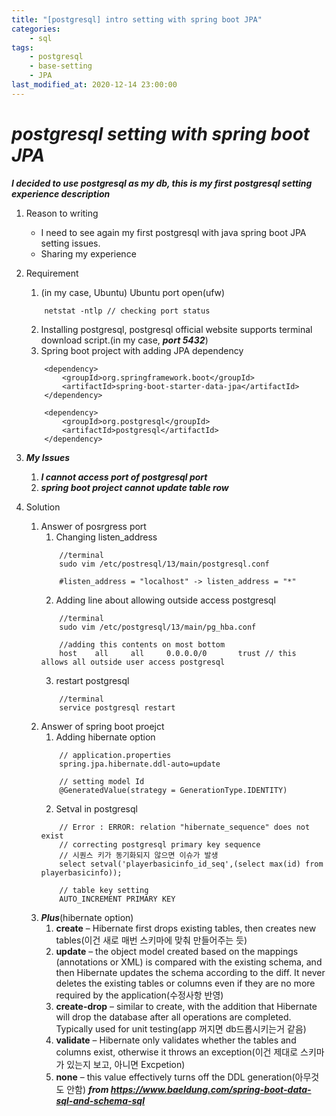 ```yaml
---
title: "[postgresql] intro setting with spring boot JPA"
categories:
    - sql
tags:
    - postgresql
    - base-setting
    - JPA
last_modified_at: 2020-12-14 23:00:00
---
```

# *postgresql setting with spring boot JPA*

***I decided to use postgresql as my db, this is my first postgresql setting experience description***

1. Reason to writing
    - I need to see again my first postgresql with java spring boot JPA setting issues.
    - Sharing my experience

2. Requirement
    1. (in my case, Ubuntu) Ubuntu port open(ufw)
    ```
        netstat -ntlp // checking port status
    ```
    2. Installing postgresql, postgresql official website supports terminal download script.(in my case, ***port 5432***)
    3. Spring boot project with adding JPA dependency
    ```
        <dependency>
            <groupId>org.springframework.boot</groupId>
            <artifactId>spring-boot-starter-data-jpa</artifactId>
        </dependency>

        <dependency>
            <groupId>org.postgresql</groupId>
            <artifactId>postgresql</artifactId>
        </dependency>
    ```

3. ***My Issues***
    1. ***I cannot access port of postgresql port***
    2. ***spring boot project cannot update table row***

4. Solution
    1. Answer of posrgress port
        1. Changing listen_address
        ```
            //terminal
            sudo vim /etc/postresql/13/main/postgresql.conf

            #listen_address = "localhost" -> listen_address = "*"
        ```
        2. Adding line about allowing outside access postgresql
        ```
            //terminal
            sudo vim /etc/postgresql/13/main/pg_hba.conf

            //adding this contents on most bottom
            host    all     all     0.0.0.0/0       trust // this allows all outside user access postgresql
        ```
        3. restart postgresql
        ```
            //terminal
            service postgresql restart
        ```
    2. Answer of spring boot proejct
        1. Adding hibernate option
        ```
            // application.properties
            spring.jpa.hibernate.ddl-auto=update

            // setting model Id
            @GeneratedValue(strategy = GenerationType.IDENTITY)
        ```
        2. Setval in postgresql
        ```
            // Error : ERROR: relation "hibernate_sequence" does not exist
            // correcting postgresql primary key sequence
            // 시퀀스 키가 동기화되지 않으면 이슈가 발생
            select setval('playerbasicinfo_id_seq',(select max(id) from playerbasicinfo));

            // table key setting
            AUTO_INCREMENT PRIMARY KEY
        ```
    3. ***Plus***(hibernate option)
        1. **create** – Hibernate first drops existing tables, then creates new tables(이건 새로 매번 스키마에 맞춰 만들어주는 듯)
        2. **update** – the object model created based on the mappings (annotations or XML) is compared with the existing schema, and then Hibernate updates the schema according to the diff. It never deletes the existing tables or columns even if they are no more required by the application(수정사항 반영)
        3. **create-drop** – similar to create, with the addition that Hibernate will drop the database after all operations are completed. Typically used for unit testing(app 꺼지면 db드롭시키는거 같음)
        4. **validate** – Hibernate only validates whether the tables and columns exist, otherwise it throws an exception(이건 제대로 스키마가 있는지 보고, 아니면 Excpetion)
        5. **none** – this value effectively turns off the DDL generation(아무것도 안함)
        ***from https://www.baeldung.com/spring-boot-data-sql-and-schema-sql***